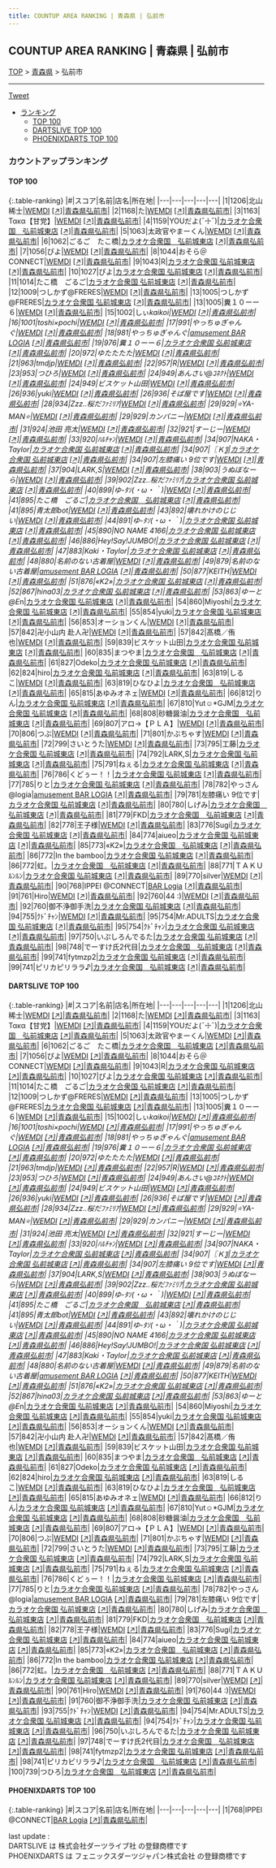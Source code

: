 ```yaml
---
title: COUNTUP AREA RANKING | 青森県 | 弘前市
---
```

## COUNTUP AREA RANKING | 青森県 | 弘前市

[TOP](/darts/rank/) > [青森県](/darts/rank/青森県/) > 弘前市

___

<a href="https://twitter.com/share?ref_src=twsrc%5Etfw" data-text="COUNTUP AREA RANKING | 青森県弘前市" class="twitter-share-button" data-hashtags="DARTSLIVE,PHOENIXDARTS,darts,ダーツ" data-show-count="false">Tweet</a>

* [ランキング](#カウントアップランキング)
    * [TOP 100](#top-100)
    * [DARTSLIVE TOP 100](#dartslive-top-100)
    * [PHOENIXDARTS TOP 100](#phoenixdarts-top-100)

### カウントアップランキング

#### TOP 100



{:.table-ranking}
|#|スコア|名前|店名|所在地|
|---|---|---|---|---|
|1|1206|<span class="rank-name-dl">北山　稀士</span>|<a href="/darts/rank/shops/9cc9816dccb3c0a80d9b047a20a7ba1e.html">WEMDI</a> <a href="https://search.dartslive.com/jp/shop/9cc9816dccb3c0a80d9b047a20a7ba1e">[↗]</a>|<a href="/darts/rank/青森県/弘前市">青森県弘前市</a>|
|2|1168|<span class="rank-name-dl">た</span>|<a href="/darts/rank/shops/9cc9816dccb3c0a80d9b047a20a7ba1e.html">WEMDI</a> <a href="https://search.dartslive.com/jp/shop/9cc9816dccb3c0a80d9b047a20a7ba1e">[↗]</a>|<a href="/darts/rank/青森県/弘前市">青森県弘前市</a>|
|3|1163|<span class="rank-name-dl">Τακα【甘党】</span>|<a href="/darts/rank/shops/9cc9816dccb3c0a80d9b047a20a7ba1e.html">WEMDI</a> <a href="https://search.dartslive.com/jp/shop/9cc9816dccb3c0a80d9b047a20a7ba1e">[↗]</a>|<a href="/darts/rank/青森県/弘前市">青森県弘前市</a>|
|4|1159|<span class="rank-name-dl">YOUだよ(¯☩¯)</span>|<a href="/darts/rank/shops/6d9e05ee0917894ea3f63593b5358cc4.html">カラオケ合衆国　弘前城東店</a> <a href="https://search.dartslive.com/jp/shop/6d9e05ee0917894ea3f63593b5358cc4">[↗]</a>|<a href="/darts/rank/青森県/弘前市">青森県弘前市</a>|
|5|1063|<span class="rank-name-dl">太政官やまーくん</span>|<a href="/darts/rank/shops/9cc9816dccb3c0a80d9b047a20a7ba1e.html">WEMDI</a> <a href="https://search.dartslive.com/jp/shop/9cc9816dccb3c0a80d9b047a20a7ba1e">[↗]</a>|<a href="/darts/rank/青森県/弘前市">青森県弘前市</a>|
|6|1062|<span class="rank-name-dl">ごるご　たこ橋</span>|<a href="/darts/rank/shops/6d9e05ee0917894ea3f63593b5358cc4.html">カラオケ合衆国　弘前城東店</a> <a href="https://search.dartslive.com/jp/shop/6d9e05ee0917894ea3f63593b5358cc4">[↗]</a>|<a href="/darts/rank/青森県/弘前市">青森県弘前市</a>|
|7|1056|<span class="rank-name-dl">ぴよ</span>|<a href="/darts/rank/shops/9cc9816dccb3c0a80d9b047a20a7ba1e.html">WEMDI</a> <a href="https://search.dartslive.com/jp/shop/9cc9816dccb3c0a80d9b047a20a7ba1e">[↗]</a>|<a href="/darts/rank/青森県/弘前市">青森県弘前市</a>|
|8|1044|<span class="rank-name-dl">おそら＠CONNECT</span>|<a href="/darts/rank/shops/9cc9816dccb3c0a80d9b047a20a7ba1e.html">WEMDI</a> <a href="https://search.dartslive.com/jp/shop/9cc9816dccb3c0a80d9b047a20a7ba1e">[↗]</a>|<a href="/darts/rank/青森県/弘前市">青森県弘前市</a>|
|9|1043|<span class="rank-name-dl">R</span>|<a href="/darts/rank/shops/6d9e05ee0917894ea3f63593b5358cc4.html">カラオケ合衆国 弘前城東店</a> <a href="https://search.dartslive.com/jp/shop/6d9e05ee0917894ea3f63593b5358cc4">[↗]</a>|<a href="/darts/rank/青森県/弘前市">青森県弘前市</a>|
|10|1027|<span class="rank-name-dl">ぴよ</span>|<a href="/darts/rank/shops/6d9e05ee0917894ea3f63593b5358cc4.html">カラオケ合衆国 弘前城東店</a> <a href="https://search.dartslive.com/jp/shop/6d9e05ee0917894ea3f63593b5358cc4">[↗]</a>|<a href="/darts/rank/青森県/弘前市">青森県弘前市</a>|
|11|1014|<span class="rank-name-dl">たこ橋　ごるご</span>|<a href="/darts/rank/shops/6d9e05ee0917894ea3f63593b5358cc4.html">カラオケ合衆国 弘前城東店</a> <a href="https://search.dartslive.com/jp/shop/6d9e05ee0917894ea3f63593b5358cc4">[↗]</a>|<a href="/darts/rank/青森県/弘前市">青森県弘前市</a>|
|12|1009|<span class="rank-name-dl">つしかず@FRERES</span>|<a href="/darts/rank/shops/9cc9816dccb3c0a80d9b047a20a7ba1e.html">WEMDI</a> <a href="https://search.dartslive.com/jp/shop/9cc9816dccb3c0a80d9b047a20a7ba1e">[↗]</a>|<a href="/darts/rank/青森県/弘前市">青森県弘前市</a>|
|13|1005|<span class="rank-name-dl">つしかず@FRERES</span>|<a href="/darts/rank/shops/6d9e05ee0917894ea3f63593b5358cc4.html">カラオケ合衆国 弘前城東店</a> <a href="https://search.dartslive.com/jp/shop/6d9e05ee0917894ea3f63593b5358cc4">[↗]</a>|<a href="/darts/rank/青森県/弘前市">青森県弘前市</a>|
|13|1005|<span class="rank-name-dl">糞１０ーー６</span>|<a href="/darts/rank/shops/9cc9816dccb3c0a80d9b047a20a7ba1e.html">WEMDI</a> <a href="https://search.dartslive.com/jp/shop/9cc9816dccb3c0a80d9b047a20a7ba1e">[↗]</a>|<a href="/darts/rank/青森県/弘前市">青森県弘前市</a>|
|15|1002|<span class="rank-name-dl">しぃ*kaikoi</span>|<a href="/darts/rank/shops/9cc9816dccb3c0a80d9b047a20a7ba1e.html">WEMDI</a> <a href="https://search.dartslive.com/jp/shop/9cc9816dccb3c0a80d9b047a20a7ba1e">[↗]</a>|<a href="/darts/rank/青森県/弘前市">青森県弘前市</a>|
|16|1001|<span class="rank-name-dl">toshi×pochi</span>|<a href="/darts/rank/shops/9cc9816dccb3c0a80d9b047a20a7ba1e.html">WEMDI</a> <a href="https://search.dartslive.com/jp/shop/9cc9816dccb3c0a80d9b047a20a7ba1e">[↗]</a>|<a href="/darts/rank/青森県/弘前市">青森県弘前市</a>|
|17|991|<span class="rank-name-dl">やっちゅぎゃんぐ</span>|<a href="/darts/rank/shops/9cc9816dccb3c0a80d9b047a20a7ba1e.html">WEMDI</a> <a href="https://search.dartslive.com/jp/shop/9cc9816dccb3c0a80d9b047a20a7ba1e">[↗]</a>|<a href="/darts/rank/青森県/弘前市">青森県弘前市</a>|
|18|981|<span class="rank-name-dl">やっちゅぎゃんぐ</span>|<a href="/darts/rank/shops/495c73569545609bf454cb89828a1cfe.html">amusement BAR LOGIA</a> <a href="https://search.dartslive.com/jp/shop/495c73569545609bf454cb89828a1cfe">[↗]</a>|<a href="/darts/rank/青森県/弘前市">青森県弘前市</a>|
|19|976|<span class="rank-name-dl">糞１０ーー６</span>|<a href="/darts/rank/shops/6d9e05ee0917894ea3f63593b5358cc4.html">カラオケ合衆国 弘前城東店</a> <a href="https://search.dartslive.com/jp/shop/6d9e05ee0917894ea3f63593b5358cc4">[↗]</a>|<a href="/darts/rank/青森県/弘前市">青森県弘前市</a>|
|20|972|<span class="rank-name-dl">ゆたたたた</span>|<a href="/darts/rank/shops/9cc9816dccb3c0a80d9b047a20a7ba1e.html">WEMDI</a> <a href="https://search.dartslive.com/jp/shop/9cc9816dccb3c0a80d9b047a20a7ba1e">[↗]</a>|<a href="/darts/rank/青森県/弘前市">青森県弘前市</a>|
|21|963|<span class="rank-name-dl">tmdjp</span>|<a href="/darts/rank/shops/9cc9816dccb3c0a80d9b047a20a7ba1e.html">WEMDI</a> <a href="https://search.dartslive.com/jp/shop/9cc9816dccb3c0a80d9b047a20a7ba1e">[↗]</a>|<a href="/darts/rank/青森県/弘前市">青森県弘前市</a>|
|22|957|<span class="rank-name-dl">R</span>|<a href="/darts/rank/shops/9cc9816dccb3c0a80d9b047a20a7ba1e.html">WEMDI</a> <a href="https://search.dartslive.com/jp/shop/9cc9816dccb3c0a80d9b047a20a7ba1e">[↗]</a>|<a href="/darts/rank/青森県/弘前市">青森県弘前市</a>|
|23|953|<span class="rank-name-dl">つひろ</span>|<a href="/darts/rank/shops/9cc9816dccb3c0a80d9b047a20a7ba1e.html">WEMDI</a> <a href="https://search.dartslive.com/jp/shop/9cc9816dccb3c0a80d9b047a20a7ba1e">[↗]</a>|<a href="/darts/rank/青森県/弘前市">青森県弘前市</a>|
|24|949|<span class="rank-name-dl">あんさい@ｺﾈｸﾄ</span>|<a href="/darts/rank/shops/9cc9816dccb3c0a80d9b047a20a7ba1e.html">WEMDI</a> <a href="https://search.dartslive.com/jp/shop/9cc9816dccb3c0a80d9b047a20a7ba1e">[↗]</a>|<a href="/darts/rank/青森県/弘前市">青森県弘前市</a>|
|24|949|<span class="rank-name-dl">ビスケット山田</span>|<a href="/darts/rank/shops/9cc9816dccb3c0a80d9b047a20a7ba1e.html">WEMDI</a> <a href="https://search.dartslive.com/jp/shop/9cc9816dccb3c0a80d9b047a20a7ba1e">[↗]</a>|<a href="/darts/rank/青森県/弘前市">青森県弘前市</a>|
|26|936|<span class="rank-name-dl">yuki</span>|<a href="/darts/rank/shops/9cc9816dccb3c0a80d9b047a20a7ba1e.html">WEMDI</a> <a href="https://search.dartslive.com/jp/shop/9cc9816dccb3c0a80d9b047a20a7ba1e">[↗]</a>|<a href="/darts/rank/青森県/弘前市">青森県弘前市</a>|
|26|936|<span class="rank-name-dl">そば屋です</span>|<a href="/darts/rank/shops/9cc9816dccb3c0a80d9b047a20a7ba1e.html">WEMDI</a> <a href="https://search.dartslive.com/jp/shop/9cc9816dccb3c0a80d9b047a20a7ba1e">[↗]</a>|<a href="/darts/rank/青森県/弘前市">青森県弘前市</a>|
|28|934|<span class="rank-name-dl">Zzz..*桜だﾌｧﾐﾘｱ*</span>|<a href="/darts/rank/shops/9cc9816dccb3c0a80d9b047a20a7ba1e.html">WEMDI</a> <a href="https://search.dartslive.com/jp/shop/9cc9816dccb3c0a80d9b047a20a7ba1e">[↗]</a>|<a href="/darts/rank/青森県/弘前市">青森県弘前市</a>|
|29|929|<span class="rank-name-dl">⭐YA-MAN⭐</span>|<a href="/darts/rank/shops/9cc9816dccb3c0a80d9b047a20a7ba1e.html">WEMDI</a> <a href="https://search.dartslive.com/jp/shop/9cc9816dccb3c0a80d9b047a20a7ba1e">[↗]</a>|<a href="/darts/rank/青森県/弘前市">青森県弘前市</a>|
|29|929|<span class="rank-name-dl">カンパニー</span>|<a href="/darts/rank/shops/9cc9816dccb3c0a80d9b047a20a7ba1e.html">WEMDI</a> <a href="https://search.dartslive.com/jp/shop/9cc9816dccb3c0a80d9b047a20a7ba1e">[↗]</a>|<a href="/darts/rank/青森県/弘前市">青森県弘前市</a>|
|31|924|<span class="rank-name-dl">池田 亮太</span>|<a href="/darts/rank/shops/9cc9816dccb3c0a80d9b047a20a7ba1e.html">WEMDI</a> <a href="https://search.dartslive.com/jp/shop/9cc9816dccb3c0a80d9b047a20a7ba1e">[↗]</a>|<a href="/darts/rank/青森県/弘前市">青森県弘前市</a>|
|32|921|<span class="rank-name-dl">すーじー</span>|<a href="/darts/rank/shops/9cc9816dccb3c0a80d9b047a20a7ba1e.html">WEMDI</a> <a href="https://search.dartslive.com/jp/shop/9cc9816dccb3c0a80d9b047a20a7ba1e">[↗]</a>|<a href="/darts/rank/青森県/弘前市">青森県弘前市</a>|
|33|920|<span class="rank-name-dl">ﾊﾙﾁｬﾝ</span>|<a href="/darts/rank/shops/9cc9816dccb3c0a80d9b047a20a7ba1e.html">WEMDI</a> <a href="https://search.dartslive.com/jp/shop/9cc9816dccb3c0a80d9b047a20a7ba1e">[↗]</a>|<a href="/darts/rank/青森県/弘前市">青森県弘前市</a>|
|34|907|<span class="rank-name-dl">NAKA・Taylor</span>|<a href="/darts/rank/shops/6d9e05ee0917894ea3f63593b5358cc4.html">カラオケ合衆国 弘前城東店</a> <a href="https://search.dartslive.com/jp/shop/6d9e05ee0917894ea3f63593b5358cc4">[↗]</a>|<a href="/darts/rank/青森県/弘前市">青森県弘前市</a>|
|34|907|<span class="rank-name-dl">〖Ｋ〗</span>|<a href="/darts/rank/shops/6d9e05ee0917894ea3f63593b5358cc4.html">カラオケ合衆国 弘前城東店</a> <a href="https://search.dartslive.com/jp/shop/6d9e05ee0917894ea3f63593b5358cc4">[↗]</a>|<a href="/darts/rank/青森県/弘前市">青森県弘前市</a>|
|34|907|<span class="rank-name-dl">左膝痛い 9位です</span>|<a href="/darts/rank/shops/9cc9816dccb3c0a80d9b047a20a7ba1e.html">WEMDI</a> <a href="https://search.dartslive.com/jp/shop/9cc9816dccb3c0a80d9b047a20a7ba1e">[↗]</a>|<a href="/darts/rank/青森県/弘前市">青森県弘前市</a>|
|37|904|<span class="rank-name-dl">LARK,S</span>|<a href="/darts/rank/shops/9cc9816dccb3c0a80d9b047a20a7ba1e.html">WEMDI</a> <a href="https://search.dartslive.com/jp/shop/9cc9816dccb3c0a80d9b047a20a7ba1e">[↗]</a>|<a href="/darts/rank/青森県/弘前市">青森県弘前市</a>|
|38|903|<span class="rank-name-dl">うぬぼなーら</span>|<a href="/darts/rank/shops/9cc9816dccb3c0a80d9b047a20a7ba1e.html">WEMDI</a> <a href="https://search.dartslive.com/jp/shop/9cc9816dccb3c0a80d9b047a20a7ba1e">[↗]</a>|<a href="/darts/rank/青森県/弘前市">青森県弘前市</a>|
|39|902|<span class="rank-name-dl">Zzz..*桜だﾌｧﾐﾘｱ*</span>|<a href="/darts/rank/shops/6d9e05ee0917894ea3f63593b5358cc4.html">カラオケ合衆国 弘前城東店</a> <a href="https://search.dartslive.com/jp/shop/6d9e05ee0917894ea3f63593b5358cc4">[↗]</a>|<a href="/darts/rank/青森県/弘前市">青森県弘前市</a>|
|40|899|<span class="rank-name-dl">ゆ-ﾀｿ(・ω・｀)</span>|<a href="/darts/rank/shops/9cc9816dccb3c0a80d9b047a20a7ba1e.html">WEMDI</a> <a href="https://search.dartslive.com/jp/shop/9cc9816dccb3c0a80d9b047a20a7ba1e">[↗]</a>|<a href="/darts/rank/青森県/弘前市">青森県弘前市</a>|
|41|895|<span class="rank-name-dl">たこ橋　ごるご</span>|<a href="/darts/rank/shops/6d9e05ee0917894ea3f63593b5358cc4.html">カラオケ合衆国　弘前城東店</a> <a href="https://search.dartslive.com/jp/shop/6d9e05ee0917894ea3f63593b5358cc4">[↗]</a>|<a href="/darts/rank/青森県/弘前市">青森県弘前市</a>|
|41|895|<span class="rank-name-dl">青太郎bot</span>|<a href="/darts/rank/shops/9cc9816dccb3c0a80d9b047a20a7ba1e.html">WEMDI</a> <a href="https://search.dartslive.com/jp/shop/9cc9816dccb3c0a80d9b047a20a7ba1e">[↗]</a>|<a href="/darts/rank/青森県/弘前市">青森県弘前市</a>|
|43|892|<span class="rank-name-dl">壊れかけのじじい</span>|<a href="/darts/rank/shops/9cc9816dccb3c0a80d9b047a20a7ba1e.html">WEMDI</a> <a href="https://search.dartslive.com/jp/shop/9cc9816dccb3c0a80d9b047a20a7ba1e">[↗]</a>|<a href="/darts/rank/青森県/弘前市">青森県弘前市</a>|
|44|891|<span class="rank-name-dl">ゆ-ﾀｿ(・ω・｀)</span>|<a href="/darts/rank/shops/6d9e05ee0917894ea3f63593b5358cc4.html">カラオケ合衆国 弘前城東店</a> <a href="https://search.dartslive.com/jp/shop/6d9e05ee0917894ea3f63593b5358cc4">[↗]</a>|<a href="/darts/rank/青森県/弘前市">青森県弘前市</a>|
|45|890|<span class="rank-name-dl">NO NAME 4166</span>|<a href="/darts/rank/shops/6d9e05ee0917894ea3f63593b5358cc4.html">カラオケ合衆国 弘前城東店</a> <a href="https://search.dartslive.com/jp/shop/6d9e05ee0917894ea3f63593b5358cc4">[↗]</a>|<a href="/darts/rank/青森県/弘前市">青森県弘前市</a>|
|46|886|<span class="rank-name-dl">Hey!Say!JUMBO!</span>|<a href="/darts/rank/shops/6d9e05ee0917894ea3f63593b5358cc4.html">カラオケ合衆国 弘前城東店</a> <a href="https://search.dartslive.com/jp/shop/6d9e05ee0917894ea3f63593b5358cc4">[↗]</a>|<a href="/darts/rank/青森県/弘前市">青森県弘前市</a>|
|47|883|<span class="rank-name-dl">Kaki・Taylor</span>|<a href="/darts/rank/shops/6d9e05ee0917894ea3f63593b5358cc4.html">カラオケ合衆国 弘前城東店</a> <a href="https://search.dartslive.com/jp/shop/6d9e05ee0917894ea3f63593b5358cc4">[↗]</a>|<a href="/darts/rank/青森県/弘前市">青森県弘前市</a>|
|48|880|<span class="rank-name-dl">名前のない古着屋</span>|<a href="/darts/rank/shops/9cc9816dccb3c0a80d9b047a20a7ba1e.html">WEMDI</a> <a href="https://search.dartslive.com/jp/shop/9cc9816dccb3c0a80d9b047a20a7ba1e">[↗]</a>|<a href="/darts/rank/青森県/弘前市">青森県弘前市</a>|
|49|879|<span class="rank-name-dl">名前のない古着屋</span>|<a href="/darts/rank/shops/495c73569545609bf454cb89828a1cfe.html">amusement BAR LOGIA</a> <a href="https://search.dartslive.com/jp/shop/495c73569545609bf454cb89828a1cfe">[↗]</a>|<a href="/darts/rank/青森県/弘前市">青森県弘前市</a>|
|50|877|<span class="rank-name-dl">KEITH</span>|<a href="/darts/rank/shops/9cc9816dccb3c0a80d9b047a20a7ba1e.html">WEMDI</a> <a href="https://search.dartslive.com/jp/shop/9cc9816dccb3c0a80d9b047a20a7ba1e">[↗]</a>|<a href="/darts/rank/青森県/弘前市">青森県弘前市</a>|
|51|876|<span class="rank-name-dl">«K2»</span>|<a href="/darts/rank/shops/6d9e05ee0917894ea3f63593b5358cc4.html">カラオケ合衆国 弘前城東店</a> <a href="https://search.dartslive.com/jp/shop/6d9e05ee0917894ea3f63593b5358cc4">[↗]</a>|<a href="/darts/rank/青森県/弘前市">青森県弘前市</a>|
|52|867|<span class="rank-name-dl">hina03</span>|<a href="/darts/rank/shops/6d9e05ee0917894ea3f63593b5358cc4.html">カラオケ合衆国 弘前城東店</a> <a href="https://search.dartslive.com/jp/shop/6d9e05ee0917894ea3f63593b5358cc4">[↗]</a>|<a href="/darts/rank/青森県/弘前市">青森県弘前市</a>|
|53|863|<span class="rank-name-dl">ゆーと@E*n</span>|<a href="/darts/rank/shops/6d9e05ee0917894ea3f63593b5358cc4.html">カラオケ合衆国 弘前城東店</a> <a href="https://search.dartslive.com/jp/shop/6d9e05ee0917894ea3f63593b5358cc4">[↗]</a>|<a href="/darts/rank/青森県/弘前市">青森県弘前市</a>|
|54|860|<span class="rank-name-dl">Miyoshi</span>|<a href="/darts/rank/shops/6d9e05ee0917894ea3f63593b5358cc4.html">カラオケ合衆国 弘前城東店</a> <a href="https://search.dartslive.com/jp/shop/6d9e05ee0917894ea3f63593b5358cc4">[↗]</a>|<a href="/darts/rank/青森県/弘前市">青森県弘前市</a>|
|55|854|<span class="rank-name-dl">yuki</span>|<a href="/darts/rank/shops/6d9e05ee0917894ea3f63593b5358cc4.html">カラオケ合衆国 弘前城東店</a> <a href="https://search.dartslive.com/jp/shop/6d9e05ee0917894ea3f63593b5358cc4">[↗]</a>|<a href="/darts/rank/青森県/弘前市">青森県弘前市</a>|
|56|853|<span class="rank-name-dl">オーションくん</span>|<a href="/darts/rank/shops/9cc9816dccb3c0a80d9b047a20a7ba1e.html">WEMDI</a> <a href="https://search.dartslive.com/jp/shop/9cc9816dccb3c0a80d9b047a20a7ba1e">[↗]</a>|<a href="/darts/rank/青森県/弘前市">青森県弘前市</a>|
|57|842|<span class="rank-name-dl">卍小山内 赴人卍</span>|<a href="/darts/rank/shops/9cc9816dccb3c0a80d9b047a20a7ba1e.html">WEMDI</a> <a href="https://search.dartslive.com/jp/shop/9cc9816dccb3c0a80d9b047a20a7ba1e">[↗]</a>|<a href="/darts/rank/青森県/弘前市">青森県弘前市</a>|
|57|842|<span class="rank-name-dl">髙橋／侑也</span>|<a href="/darts/rank/shops/9cc9816dccb3c0a80d9b047a20a7ba1e.html">WEMDI</a> <a href="https://search.dartslive.com/jp/shop/9cc9816dccb3c0a80d9b047a20a7ba1e">[↗]</a>|<a href="/darts/rank/青森県/弘前市">青森県弘前市</a>|
|59|839|<span class="rank-name-dl">ビスケット山田</span>|<a href="/darts/rank/shops/6d9e05ee0917894ea3f63593b5358cc4.html">カラオケ合衆国 弘前城東店</a> <a href="https://search.dartslive.com/jp/shop/6d9e05ee0917894ea3f63593b5358cc4">[↗]</a>|<a href="/darts/rank/青森県/弘前市">青森県弘前市</a>|
|60|835|<span class="rank-name-dl">まつやま</span>|<a href="/darts/rank/shops/6d9e05ee0917894ea3f63593b5358cc4.html">カラオケ合衆国　弘前城東店</a> <a href="https://search.dartslive.com/jp/shop/6d9e05ee0917894ea3f63593b5358cc4">[↗]</a>|<a href="/darts/rank/青森県/弘前市">青森県弘前市</a>|
|61|827|<span class="rank-name-dl">Odeko</span>|<a href="/darts/rank/shops/6d9e05ee0917894ea3f63593b5358cc4.html">カラオケ合衆国 弘前城東店</a> <a href="https://search.dartslive.com/jp/shop/6d9e05ee0917894ea3f63593b5358cc4">[↗]</a>|<a href="/darts/rank/青森県/弘前市">青森県弘前市</a>|
|62|824|<span class="rank-name-dl">hiro</span>|<a href="/darts/rank/shops/6d9e05ee0917894ea3f63593b5358cc4.html">カラオケ合衆国 弘前城東店</a> <a href="https://search.dartslive.com/jp/shop/6d9e05ee0917894ea3f63593b5358cc4">[↗]</a>|<a href="/darts/rank/青森県/弘前市">青森県弘前市</a>|
|63|819|<span class="rank-name-dl">しるこ</span>|<a href="/darts/rank/shops/9cc9816dccb3c0a80d9b047a20a7ba1e.html">WEMDI</a> <a href="https://search.dartslive.com/jp/shop/9cc9816dccb3c0a80d9b047a20a7ba1e">[↗]</a>|<a href="/darts/rank/青森県/弘前市">青森県弘前市</a>|
|63|819|<span class="rank-name-dl">ひなひよ</span>|<a href="/darts/rank/shops/6d9e05ee0917894ea3f63593b5358cc4.html">カラオケ合衆国　弘前城東店</a> <a href="https://search.dartslive.com/jp/shop/6d9e05ee0917894ea3f63593b5358cc4">[↗]</a>|<a href="/darts/rank/青森県/弘前市">青森県弘前市</a>|
|65|815|<span class="rank-name-dl">あゆみオネェ</span>|<a href="/darts/rank/shops/9cc9816dccb3c0a80d9b047a20a7ba1e.html">WEMDI</a> <a href="https://search.dartslive.com/jp/shop/9cc9816dccb3c0a80d9b047a20a7ba1e">[↗]</a>|<a href="/darts/rank/青森県/弘前市">青森県弘前市</a>|
|66|812|<span class="rank-name-dl">りん</span>|<a href="/darts/rank/shops/6d9e05ee0917894ea3f63593b5358cc4.html">カラオケ合衆国 弘前城東店</a> <a href="https://search.dartslive.com/jp/shop/6d9e05ee0917894ea3f63593b5358cc4">[↗]</a>|<a href="/darts/rank/青森県/弘前市">青森県弘前市</a>|
|67|810|<span class="rank-name-dl">Yut☺︎*GJM</span>|<a href="/darts/rank/shops/6d9e05ee0917894ea3f63593b5358cc4.html">カラオケ合衆国 弘前城東店</a> <a href="https://search.dartslive.com/jp/shop/6d9e05ee0917894ea3f63593b5358cc4">[↗]</a>|<a href="/darts/rank/青森県/弘前市">青森県弘前市</a>|
|68|808|<span class="rank-name-dl">砂糖醤油</span>|<a href="/darts/rank/shops/6d9e05ee0917894ea3f63593b5358cc4.html">カラオケ合衆国　弘前城東店</a> <a href="https://search.dartslive.com/jp/shop/6d9e05ee0917894ea3f63593b5358cc4">[↗]</a>|<a href="/darts/rank/青森県/弘前市">青森県弘前市</a>|
|69|807|<span class="rank-name-dl">アロ→【ＰＬＡ】</span>|<a href="/darts/rank/shops/9cc9816dccb3c0a80d9b047a20a7ba1e.html">WEMDI</a> <a href="https://search.dartslive.com/jp/shop/9cc9816dccb3c0a80d9b047a20a7ba1e">[↗]</a>|<a href="/darts/rank/青森県/弘前市">青森県弘前市</a>|
|70|806|<span class="rank-name-dl">つぶ</span>|<a href="/darts/rank/shops/9cc9816dccb3c0a80d9b047a20a7ba1e.html">WEMDI</a> <a href="https://search.dartslive.com/jp/shop/9cc9816dccb3c0a80d9b047a20a7ba1e">[↗]</a>|<a href="/darts/rank/青森県/弘前市">青森県弘前市</a>|
|71|801|<span class="rank-name-dl">かぶちゃす</span>|<a href="/darts/rank/shops/9cc9816dccb3c0a80d9b047a20a7ba1e.html">WEMDI</a> <a href="https://search.dartslive.com/jp/shop/9cc9816dccb3c0a80d9b047a20a7ba1e">[↗]</a>|<a href="/darts/rank/青森県/弘前市">青森県弘前市</a>|
|72|799|<span class="rank-name-dl">さいとうた</span>|<a href="/darts/rank/shops/9cc9816dccb3c0a80d9b047a20a7ba1e.html">WEMDI</a> <a href="https://search.dartslive.com/jp/shop/9cc9816dccb3c0a80d9b047a20a7ba1e">[↗]</a>|<a href="/darts/rank/青森県/弘前市">青森県弘前市</a>|
|73|795|<span class="rank-name-dl">工藤</span>|<a href="/darts/rank/shops/6d9e05ee0917894ea3f63593b5358cc4.html">カラオケ合衆国 弘前城東店</a> <a href="https://search.dartslive.com/jp/shop/6d9e05ee0917894ea3f63593b5358cc4">[↗]</a>|<a href="/darts/rank/青森県/弘前市">青森県弘前市</a>|
|74|792|<span class="rank-name-dl">LARK,S</span>|<a href="/darts/rank/shops/6d9e05ee0917894ea3f63593b5358cc4.html">カラオケ合衆国 弘前城東店</a> <a href="https://search.dartslive.com/jp/shop/6d9e05ee0917894ea3f63593b5358cc4">[↗]</a>|<a href="/darts/rank/青森県/弘前市">青森県弘前市</a>|
|75|791|<span class="rank-name-dl">ねぇる</span>|<a href="/darts/rank/shops/6d9e05ee0917894ea3f63593b5358cc4.html">カラオケ合衆国 弘前城東店</a> <a href="https://search.dartslive.com/jp/shop/6d9e05ee0917894ea3f63593b5358cc4">[↗]</a>|<a href="/darts/rank/青森県/弘前市">青森県弘前市</a>|
|76|786|<span class="rank-name-dl">くどぅー！！</span>|<a href="/darts/rank/shops/6d9e05ee0917894ea3f63593b5358cc4.html">カラオケ合衆国 弘前城東店</a> <a href="https://search.dartslive.com/jp/shop/6d9e05ee0917894ea3f63593b5358cc4">[↗]</a>|<a href="/darts/rank/青森県/弘前市">青森県弘前市</a>|
|77|785|<span class="rank-name-dl">りと</span>|<a href="/darts/rank/shops/6d9e05ee0917894ea3f63593b5358cc4.html">カラオケ合衆国 弘前城東店</a> <a href="https://search.dartslive.com/jp/shop/6d9e05ee0917894ea3f63593b5358cc4">[↗]</a>|<a href="/darts/rank/青森県/弘前市">青森県弘前市</a>|
|78|782|<span class="rank-name-dl">やっさん@logia</span>|<a href="/darts/rank/shops/495c73569545609bf454cb89828a1cfe.html">amusement BAR LOGIA</a> <a href="https://search.dartslive.com/jp/shop/495c73569545609bf454cb89828a1cfe">[↗]</a>|<a href="/darts/rank/青森県/弘前市">青森県弘前市</a>|
|79|781|<span class="rank-name-dl">左膝痛い 9位です</span>|<a href="/darts/rank/shops/6d9e05ee0917894ea3f63593b5358cc4.html">カラオケ合衆国 弘前城東店</a> <a href="https://search.dartslive.com/jp/shop/6d9e05ee0917894ea3f63593b5358cc4">[↗]</a>|<a href="/darts/rank/青森県/弘前市">青森県弘前市</a>|
|80|780|<span class="rank-name-dl">しげみ</span>|<a href="/darts/rank/shops/6d9e05ee0917894ea3f63593b5358cc4.html">カラオケ合衆国　弘前城東店</a> <a href="https://search.dartslive.com/jp/shop/6d9e05ee0917894ea3f63593b5358cc4">[↗]</a>|<a href="/darts/rank/青森県/弘前市">青森県弘前市</a>|
|81|779|<span class="rank-name-dl">FKD</span>|<a href="/darts/rank/shops/6d9e05ee0917894ea3f63593b5358cc4.html">カラオケ合衆国　弘前城東店</a> <a href="https://search.dartslive.com/jp/shop/6d9e05ee0917894ea3f63593b5358cc4">[↗]</a>|<a href="/darts/rank/青森県/弘前市">青森県弘前市</a>|
|82|778|<span class="rank-name-dl">王子様</span>|<a href="/darts/rank/shops/9cc9816dccb3c0a80d9b047a20a7ba1e.html">WEMDI</a> <a href="https://search.dartslive.com/jp/shop/9cc9816dccb3c0a80d9b047a20a7ba1e">[↗]</a>|<a href="/darts/rank/青森県/弘前市">青森県弘前市</a>|
|83|776|<span class="rank-name-dl">Sugi</span>|<a href="/darts/rank/shops/6d9e05ee0917894ea3f63593b5358cc4.html">カラオケ合衆国 弘前城東店</a> <a href="https://search.dartslive.com/jp/shop/6d9e05ee0917894ea3f63593b5358cc4">[↗]</a>|<a href="/darts/rank/青森県/弘前市">青森県弘前市</a>|
|84|774|<span class="rank-name-dl">aiueo</span>|<a href="/darts/rank/shops/6d9e05ee0917894ea3f63593b5358cc4.html">カラオケ合衆国 弘前城東店</a> <a href="https://search.dartslive.com/jp/shop/6d9e05ee0917894ea3f63593b5358cc4">[↗]</a>|<a href="/darts/rank/青森県/弘前市">青森県弘前市</a>|
|85|773|<span class="rank-name-dl">«K2»</span>|<a href="/darts/rank/shops/6d9e05ee0917894ea3f63593b5358cc4.html">カラオケ合衆国　弘前城東店</a> <a href="https://search.dartslive.com/jp/shop/6d9e05ee0917894ea3f63593b5358cc4">[↗]</a>|<a href="/darts/rank/青森県/弘前市">青森県弘前市</a>|
|86|772|<span class="rank-name-dl">In the bamboo</span>|<a href="/darts/rank/shops/6d9e05ee0917894ea3f63593b5358cc4.html">カラオケ合衆国 弘前城東店</a> <a href="https://search.dartslive.com/jp/shop/6d9e05ee0917894ea3f63593b5358cc4">[↗]</a>|<a href="/darts/rank/青森県/弘前市">青森県弘前市</a>|
|86|772|<span class="rank-name-dl">虹。</span>|<a href="/darts/rank/shops/6d9e05ee0917894ea3f63593b5358cc4.html">カラオケ合衆国　弘前城東店</a> <a href="https://search.dartslive.com/jp/shop/6d9e05ee0917894ea3f63593b5358cc4">[↗]</a>|<a href="/darts/rank/青森県/弘前市">青森県弘前市</a>|
|88|771|<span class="rank-name-dl">ＴＡＫＵﾙﾝﾙﾝ</span>|<a href="/darts/rank/shops/6d9e05ee0917894ea3f63593b5358cc4.html">カラオケ合衆国 弘前城東店</a> <a href="https://search.dartslive.com/jp/shop/6d9e05ee0917894ea3f63593b5358cc4">[↗]</a>|<a href="/darts/rank/青森県/弘前市">青森県弘前市</a>|
|89|770|<span class="rank-name-dl">silver</span>|<a href="/darts/rank/shops/9cc9816dccb3c0a80d9b047a20a7ba1e.html">WEMDI</a> <a href="https://search.dartslive.com/jp/shop/9cc9816dccb3c0a80d9b047a20a7ba1e">[↗]</a>|<a href="/darts/rank/青森県/弘前市">青森県弘前市</a>|
|90|768|<span class="rank-name-pd">IPPEI @CONNECT</span>|<a href="/darts/rank/shops/92476.html">BAR Logia</a> <a href="https://vs.phoenixdarts.com/jp/shop/shopDetailInfo/s_92476?s_seq=92476">[↗]</a>|<a href="/darts/rank/青森県/弘前市">青森県弘前市</a>|
|91|761|<span class="rank-name-dl">Hiro</span>|<a href="/darts/rank/shops/9cc9816dccb3c0a80d9b047a20a7ba1e.html">WEMDI</a> <a href="https://search.dartslive.com/jp/shop/9cc9816dccb3c0a80d9b047a20a7ba1e">[↗]</a>|<a href="/darts/rank/青森県/弘前市">青森県弘前市</a>|
|92|760|<span class="rank-name-dl">44 :)</span>|<a href="/darts/rank/shops/9cc9816dccb3c0a80d9b047a20a7ba1e.html">WEMDI</a> <a href="https://search.dartslive.com/jp/shop/9cc9816dccb3c0a80d9b047a20a7ba1e">[↗]</a>|<a href="/darts/rank/青森県/弘前市">青森県弘前市</a>|
|92|760|<span class="rank-name-dl">御不浄御手洗</span>|<a href="/darts/rank/shops/6d9e05ee0917894ea3f63593b5358cc4.html">カラオケ合衆国 弘前城東店</a> <a href="https://search.dartslive.com/jp/shop/6d9e05ee0917894ea3f63593b5358cc4">[↗]</a>|<a href="/darts/rank/青森県/弘前市">青森県弘前市</a>|
|94|755|<span class="rank-name-dl">ｸﾄﾞﾁｬﾝ</span>|<a href="/darts/rank/shops/9cc9816dccb3c0a80d9b047a20a7ba1e.html">WEMDI</a> <a href="https://search.dartslive.com/jp/shop/9cc9816dccb3c0a80d9b047a20a7ba1e">[↗]</a>|<a href="/darts/rank/青森県/弘前市">青森県弘前市</a>|
|95|754|<span class="rank-name-dl">Mr.ADULTS</span>|<a href="/darts/rank/shops/6d9e05ee0917894ea3f63593b5358cc4.html">カラオケ合衆国 弘前城東店</a> <a href="https://search.dartslive.com/jp/shop/6d9e05ee0917894ea3f63593b5358cc4">[↗]</a>|<a href="/darts/rank/青森県/弘前市">青森県弘前市</a>|
|95|754|<span class="rank-name-dl">ｸﾄﾞﾁｬﾝ</span>|<a href="/darts/rank/shops/6d9e05ee0917894ea3f63593b5358cc4.html">カラオケ合衆国 弘前城東店</a> <a href="https://search.dartslive.com/jp/shop/6d9e05ee0917894ea3f63593b5358cc4">[↗]</a>|<a href="/darts/rank/青森県/弘前市">青森県弘前市</a>|
|97|750|<span class="rank-name-dl">いぷしろんでるた</span>|<a href="/darts/rank/shops/6d9e05ee0917894ea3f63593b5358cc4.html">カラオケ合衆国 弘前城東店</a> <a href="https://search.dartslive.com/jp/shop/6d9e05ee0917894ea3f63593b5358cc4">[↗]</a>|<a href="/darts/rank/青森県/弘前市">青森県弘前市</a>|
|98|748|<span class="rank-name-dl">でーすけ氏2代目</span>|<a href="/darts/rank/shops/6d9e05ee0917894ea3f63593b5358cc4.html">カラオケ合衆国　弘前城東店</a> <a href="https://search.dartslive.com/jp/shop/6d9e05ee0917894ea3f63593b5358cc4">[↗]</a>|<a href="/darts/rank/青森県/弘前市">青森県弘前市</a>|
|99|741|<span class="rank-name-dl">fytmzp2</span>|<a href="/darts/rank/shops/6d9e05ee0917894ea3f63593b5358cc4.html">カラオケ合衆国 弘前城東店</a> <a href="https://search.dartslive.com/jp/shop/6d9e05ee0917894ea3f63593b5358cc4">[↗]</a>|<a href="/darts/rank/青森県/弘前市">青森県弘前市</a>|
|99|741|<span class="rank-name-dl">ピリカピリララ♪</span>|<a href="/darts/rank/shops/6d9e05ee0917894ea3f63593b5358cc4.html">カラオケ合衆国　弘前城東店</a> <a href="https://search.dartslive.com/jp/shop/6d9e05ee0917894ea3f63593b5358cc4">[↗]</a>|<a href="/darts/rank/青森県/弘前市">青森県弘前市</a>|


#### DARTSLIVE TOP 100



{:.table-ranking}
|#|スコア|名前|店名|所在地|
|---|---|---|---|---|
|1|1206|<span class="rank-name-dl">北山　稀士</span>|<a href="/darts/rank/shops/9cc9816dccb3c0a80d9b047a20a7ba1e.html">WEMDI</a> <a href="https://search.dartslive.com/jp/shop/9cc9816dccb3c0a80d9b047a20a7ba1e">[↗]</a>|<a href="/darts/rank/青森県/弘前市">青森県弘前市</a>|
|2|1168|<span class="rank-name-dl">た</span>|<a href="/darts/rank/shops/9cc9816dccb3c0a80d9b047a20a7ba1e.html">WEMDI</a> <a href="https://search.dartslive.com/jp/shop/9cc9816dccb3c0a80d9b047a20a7ba1e">[↗]</a>|<a href="/darts/rank/青森県/弘前市">青森県弘前市</a>|
|3|1163|<span class="rank-name-dl">Τακα【甘党】</span>|<a href="/darts/rank/shops/9cc9816dccb3c0a80d9b047a20a7ba1e.html">WEMDI</a> <a href="https://search.dartslive.com/jp/shop/9cc9816dccb3c0a80d9b047a20a7ba1e">[↗]</a>|<a href="/darts/rank/青森県/弘前市">青森県弘前市</a>|
|4|1159|<span class="rank-name-dl">YOUだよ(¯☩¯)</span>|<a href="/darts/rank/shops/6d9e05ee0917894ea3f63593b5358cc4.html">カラオケ合衆国　弘前城東店</a> <a href="https://search.dartslive.com/jp/shop/6d9e05ee0917894ea3f63593b5358cc4">[↗]</a>|<a href="/darts/rank/青森県/弘前市">青森県弘前市</a>|
|5|1063|<span class="rank-name-dl">太政官やまーくん</span>|<a href="/darts/rank/shops/9cc9816dccb3c0a80d9b047a20a7ba1e.html">WEMDI</a> <a href="https://search.dartslive.com/jp/shop/9cc9816dccb3c0a80d9b047a20a7ba1e">[↗]</a>|<a href="/darts/rank/青森県/弘前市">青森県弘前市</a>|
|6|1062|<span class="rank-name-dl">ごるご　たこ橋</span>|<a href="/darts/rank/shops/6d9e05ee0917894ea3f63593b5358cc4.html">カラオケ合衆国　弘前城東店</a> <a href="https://search.dartslive.com/jp/shop/6d9e05ee0917894ea3f63593b5358cc4">[↗]</a>|<a href="/darts/rank/青森県/弘前市">青森県弘前市</a>|
|7|1056|<span class="rank-name-dl">ぴよ</span>|<a href="/darts/rank/shops/9cc9816dccb3c0a80d9b047a20a7ba1e.html">WEMDI</a> <a href="https://search.dartslive.com/jp/shop/9cc9816dccb3c0a80d9b047a20a7ba1e">[↗]</a>|<a href="/darts/rank/青森県/弘前市">青森県弘前市</a>|
|8|1044|<span class="rank-name-dl">おそら＠CONNECT</span>|<a href="/darts/rank/shops/9cc9816dccb3c0a80d9b047a20a7ba1e.html">WEMDI</a> <a href="https://search.dartslive.com/jp/shop/9cc9816dccb3c0a80d9b047a20a7ba1e">[↗]</a>|<a href="/darts/rank/青森県/弘前市">青森県弘前市</a>|
|9|1043|<span class="rank-name-dl">R</span>|<a href="/darts/rank/shops/6d9e05ee0917894ea3f63593b5358cc4.html">カラオケ合衆国 弘前城東店</a> <a href="https://search.dartslive.com/jp/shop/6d9e05ee0917894ea3f63593b5358cc4">[↗]</a>|<a href="/darts/rank/青森県/弘前市">青森県弘前市</a>|
|10|1027|<span class="rank-name-dl">ぴよ</span>|<a href="/darts/rank/shops/6d9e05ee0917894ea3f63593b5358cc4.html">カラオケ合衆国 弘前城東店</a> <a href="https://search.dartslive.com/jp/shop/6d9e05ee0917894ea3f63593b5358cc4">[↗]</a>|<a href="/darts/rank/青森県/弘前市">青森県弘前市</a>|
|11|1014|<span class="rank-name-dl">たこ橋　ごるご</span>|<a href="/darts/rank/shops/6d9e05ee0917894ea3f63593b5358cc4.html">カラオケ合衆国 弘前城東店</a> <a href="https://search.dartslive.com/jp/shop/6d9e05ee0917894ea3f63593b5358cc4">[↗]</a>|<a href="/darts/rank/青森県/弘前市">青森県弘前市</a>|
|12|1009|<span class="rank-name-dl">つしかず@FRERES</span>|<a href="/darts/rank/shops/9cc9816dccb3c0a80d9b047a20a7ba1e.html">WEMDI</a> <a href="https://search.dartslive.com/jp/shop/9cc9816dccb3c0a80d9b047a20a7ba1e">[↗]</a>|<a href="/darts/rank/青森県/弘前市">青森県弘前市</a>|
|13|1005|<span class="rank-name-dl">つしかず@FRERES</span>|<a href="/darts/rank/shops/6d9e05ee0917894ea3f63593b5358cc4.html">カラオケ合衆国 弘前城東店</a> <a href="https://search.dartslive.com/jp/shop/6d9e05ee0917894ea3f63593b5358cc4">[↗]</a>|<a href="/darts/rank/青森県/弘前市">青森県弘前市</a>|
|13|1005|<span class="rank-name-dl">糞１０ーー６</span>|<a href="/darts/rank/shops/9cc9816dccb3c0a80d9b047a20a7ba1e.html">WEMDI</a> <a href="https://search.dartslive.com/jp/shop/9cc9816dccb3c0a80d9b047a20a7ba1e">[↗]</a>|<a href="/darts/rank/青森県/弘前市">青森県弘前市</a>|
|15|1002|<span class="rank-name-dl">しぃ*kaikoi</span>|<a href="/darts/rank/shops/9cc9816dccb3c0a80d9b047a20a7ba1e.html">WEMDI</a> <a href="https://search.dartslive.com/jp/shop/9cc9816dccb3c0a80d9b047a20a7ba1e">[↗]</a>|<a href="/darts/rank/青森県/弘前市">青森県弘前市</a>|
|16|1001|<span class="rank-name-dl">toshi×pochi</span>|<a href="/darts/rank/shops/9cc9816dccb3c0a80d9b047a20a7ba1e.html">WEMDI</a> <a href="https://search.dartslive.com/jp/shop/9cc9816dccb3c0a80d9b047a20a7ba1e">[↗]</a>|<a href="/darts/rank/青森県/弘前市">青森県弘前市</a>|
|17|991|<span class="rank-name-dl">やっちゅぎゃんぐ</span>|<a href="/darts/rank/shops/9cc9816dccb3c0a80d9b047a20a7ba1e.html">WEMDI</a> <a href="https://search.dartslive.com/jp/shop/9cc9816dccb3c0a80d9b047a20a7ba1e">[↗]</a>|<a href="/darts/rank/青森県/弘前市">青森県弘前市</a>|
|18|981|<span class="rank-name-dl">やっちゅぎゃんぐ</span>|<a href="/darts/rank/shops/495c73569545609bf454cb89828a1cfe.html">amusement BAR LOGIA</a> <a href="https://search.dartslive.com/jp/shop/495c73569545609bf454cb89828a1cfe">[↗]</a>|<a href="/darts/rank/青森県/弘前市">青森県弘前市</a>|
|19|976|<span class="rank-name-dl">糞１０ーー６</span>|<a href="/darts/rank/shops/6d9e05ee0917894ea3f63593b5358cc4.html">カラオケ合衆国 弘前城東店</a> <a href="https://search.dartslive.com/jp/shop/6d9e05ee0917894ea3f63593b5358cc4">[↗]</a>|<a href="/darts/rank/青森県/弘前市">青森県弘前市</a>|
|20|972|<span class="rank-name-dl">ゆたたたた</span>|<a href="/darts/rank/shops/9cc9816dccb3c0a80d9b047a20a7ba1e.html">WEMDI</a> <a href="https://search.dartslive.com/jp/shop/9cc9816dccb3c0a80d9b047a20a7ba1e">[↗]</a>|<a href="/darts/rank/青森県/弘前市">青森県弘前市</a>|
|21|963|<span class="rank-name-dl">tmdjp</span>|<a href="/darts/rank/shops/9cc9816dccb3c0a80d9b047a20a7ba1e.html">WEMDI</a> <a href="https://search.dartslive.com/jp/shop/9cc9816dccb3c0a80d9b047a20a7ba1e">[↗]</a>|<a href="/darts/rank/青森県/弘前市">青森県弘前市</a>|
|22|957|<span class="rank-name-dl">R</span>|<a href="/darts/rank/shops/9cc9816dccb3c0a80d9b047a20a7ba1e.html">WEMDI</a> <a href="https://search.dartslive.com/jp/shop/9cc9816dccb3c0a80d9b047a20a7ba1e">[↗]</a>|<a href="/darts/rank/青森県/弘前市">青森県弘前市</a>|
|23|953|<span class="rank-name-dl">つひろ</span>|<a href="/darts/rank/shops/9cc9816dccb3c0a80d9b047a20a7ba1e.html">WEMDI</a> <a href="https://search.dartslive.com/jp/shop/9cc9816dccb3c0a80d9b047a20a7ba1e">[↗]</a>|<a href="/darts/rank/青森県/弘前市">青森県弘前市</a>|
|24|949|<span class="rank-name-dl">あんさい@ｺﾈｸﾄ</span>|<a href="/darts/rank/shops/9cc9816dccb3c0a80d9b047a20a7ba1e.html">WEMDI</a> <a href="https://search.dartslive.com/jp/shop/9cc9816dccb3c0a80d9b047a20a7ba1e">[↗]</a>|<a href="/darts/rank/青森県/弘前市">青森県弘前市</a>|
|24|949|<span class="rank-name-dl">ビスケット山田</span>|<a href="/darts/rank/shops/9cc9816dccb3c0a80d9b047a20a7ba1e.html">WEMDI</a> <a href="https://search.dartslive.com/jp/shop/9cc9816dccb3c0a80d9b047a20a7ba1e">[↗]</a>|<a href="/darts/rank/青森県/弘前市">青森県弘前市</a>|
|26|936|<span class="rank-name-dl">yuki</span>|<a href="/darts/rank/shops/9cc9816dccb3c0a80d9b047a20a7ba1e.html">WEMDI</a> <a href="https://search.dartslive.com/jp/shop/9cc9816dccb3c0a80d9b047a20a7ba1e">[↗]</a>|<a href="/darts/rank/青森県/弘前市">青森県弘前市</a>|
|26|936|<span class="rank-name-dl">そば屋です</span>|<a href="/darts/rank/shops/9cc9816dccb3c0a80d9b047a20a7ba1e.html">WEMDI</a> <a href="https://search.dartslive.com/jp/shop/9cc9816dccb3c0a80d9b047a20a7ba1e">[↗]</a>|<a href="/darts/rank/青森県/弘前市">青森県弘前市</a>|
|28|934|<span class="rank-name-dl">Zzz..*桜だﾌｧﾐﾘｱ*</span>|<a href="/darts/rank/shops/9cc9816dccb3c0a80d9b047a20a7ba1e.html">WEMDI</a> <a href="https://search.dartslive.com/jp/shop/9cc9816dccb3c0a80d9b047a20a7ba1e">[↗]</a>|<a href="/darts/rank/青森県/弘前市">青森県弘前市</a>|
|29|929|<span class="rank-name-dl">⭐YA-MAN⭐</span>|<a href="/darts/rank/shops/9cc9816dccb3c0a80d9b047a20a7ba1e.html">WEMDI</a> <a href="https://search.dartslive.com/jp/shop/9cc9816dccb3c0a80d9b047a20a7ba1e">[↗]</a>|<a href="/darts/rank/青森県/弘前市">青森県弘前市</a>|
|29|929|<span class="rank-name-dl">カンパニー</span>|<a href="/darts/rank/shops/9cc9816dccb3c0a80d9b047a20a7ba1e.html">WEMDI</a> <a href="https://search.dartslive.com/jp/shop/9cc9816dccb3c0a80d9b047a20a7ba1e">[↗]</a>|<a href="/darts/rank/青森県/弘前市">青森県弘前市</a>|
|31|924|<span class="rank-name-dl">池田 亮太</span>|<a href="/darts/rank/shops/9cc9816dccb3c0a80d9b047a20a7ba1e.html">WEMDI</a> <a href="https://search.dartslive.com/jp/shop/9cc9816dccb3c0a80d9b047a20a7ba1e">[↗]</a>|<a href="/darts/rank/青森県/弘前市">青森県弘前市</a>|
|32|921|<span class="rank-name-dl">すーじー</span>|<a href="/darts/rank/shops/9cc9816dccb3c0a80d9b047a20a7ba1e.html">WEMDI</a> <a href="https://search.dartslive.com/jp/shop/9cc9816dccb3c0a80d9b047a20a7ba1e">[↗]</a>|<a href="/darts/rank/青森県/弘前市">青森県弘前市</a>|
|33|920|<span class="rank-name-dl">ﾊﾙﾁｬﾝ</span>|<a href="/darts/rank/shops/9cc9816dccb3c0a80d9b047a20a7ba1e.html">WEMDI</a> <a href="https://search.dartslive.com/jp/shop/9cc9816dccb3c0a80d9b047a20a7ba1e">[↗]</a>|<a href="/darts/rank/青森県/弘前市">青森県弘前市</a>|
|34|907|<span class="rank-name-dl">NAKA・Taylor</span>|<a href="/darts/rank/shops/6d9e05ee0917894ea3f63593b5358cc4.html">カラオケ合衆国 弘前城東店</a> <a href="https://search.dartslive.com/jp/shop/6d9e05ee0917894ea3f63593b5358cc4">[↗]</a>|<a href="/darts/rank/青森県/弘前市">青森県弘前市</a>|
|34|907|<span class="rank-name-dl">〖Ｋ〗</span>|<a href="/darts/rank/shops/6d9e05ee0917894ea3f63593b5358cc4.html">カラオケ合衆国 弘前城東店</a> <a href="https://search.dartslive.com/jp/shop/6d9e05ee0917894ea3f63593b5358cc4">[↗]</a>|<a href="/darts/rank/青森県/弘前市">青森県弘前市</a>|
|34|907|<span class="rank-name-dl">左膝痛い 9位です</span>|<a href="/darts/rank/shops/9cc9816dccb3c0a80d9b047a20a7ba1e.html">WEMDI</a> <a href="https://search.dartslive.com/jp/shop/9cc9816dccb3c0a80d9b047a20a7ba1e">[↗]</a>|<a href="/darts/rank/青森県/弘前市">青森県弘前市</a>|
|37|904|<span class="rank-name-dl">LARK,S</span>|<a href="/darts/rank/shops/9cc9816dccb3c0a80d9b047a20a7ba1e.html">WEMDI</a> <a href="https://search.dartslive.com/jp/shop/9cc9816dccb3c0a80d9b047a20a7ba1e">[↗]</a>|<a href="/darts/rank/青森県/弘前市">青森県弘前市</a>|
|38|903|<span class="rank-name-dl">うぬぼなーら</span>|<a href="/darts/rank/shops/9cc9816dccb3c0a80d9b047a20a7ba1e.html">WEMDI</a> <a href="https://search.dartslive.com/jp/shop/9cc9816dccb3c0a80d9b047a20a7ba1e">[↗]</a>|<a href="/darts/rank/青森県/弘前市">青森県弘前市</a>|
|39|902|<span class="rank-name-dl">Zzz..*桜だﾌｧﾐﾘｱ*</span>|<a href="/darts/rank/shops/6d9e05ee0917894ea3f63593b5358cc4.html">カラオケ合衆国 弘前城東店</a> <a href="https://search.dartslive.com/jp/shop/6d9e05ee0917894ea3f63593b5358cc4">[↗]</a>|<a href="/darts/rank/青森県/弘前市">青森県弘前市</a>|
|40|899|<span class="rank-name-dl">ゆ-ﾀｿ(・ω・｀)</span>|<a href="/darts/rank/shops/9cc9816dccb3c0a80d9b047a20a7ba1e.html">WEMDI</a> <a href="https://search.dartslive.com/jp/shop/9cc9816dccb3c0a80d9b047a20a7ba1e">[↗]</a>|<a href="/darts/rank/青森県/弘前市">青森県弘前市</a>|
|41|895|<span class="rank-name-dl">たこ橋　ごるご</span>|<a href="/darts/rank/shops/6d9e05ee0917894ea3f63593b5358cc4.html">カラオケ合衆国　弘前城東店</a> <a href="https://search.dartslive.com/jp/shop/6d9e05ee0917894ea3f63593b5358cc4">[↗]</a>|<a href="/darts/rank/青森県/弘前市">青森県弘前市</a>|
|41|895|<span class="rank-name-dl">青太郎bot</span>|<a href="/darts/rank/shops/9cc9816dccb3c0a80d9b047a20a7ba1e.html">WEMDI</a> <a href="https://search.dartslive.com/jp/shop/9cc9816dccb3c0a80d9b047a20a7ba1e">[↗]</a>|<a href="/darts/rank/青森県/弘前市">青森県弘前市</a>|
|43|892|<span class="rank-name-dl">壊れかけのじじい</span>|<a href="/darts/rank/shops/9cc9816dccb3c0a80d9b047a20a7ba1e.html">WEMDI</a> <a href="https://search.dartslive.com/jp/shop/9cc9816dccb3c0a80d9b047a20a7ba1e">[↗]</a>|<a href="/darts/rank/青森県/弘前市">青森県弘前市</a>|
|44|891|<span class="rank-name-dl">ゆ-ﾀｿ(・ω・｀)</span>|<a href="/darts/rank/shops/6d9e05ee0917894ea3f63593b5358cc4.html">カラオケ合衆国 弘前城東店</a> <a href="https://search.dartslive.com/jp/shop/6d9e05ee0917894ea3f63593b5358cc4">[↗]</a>|<a href="/darts/rank/青森県/弘前市">青森県弘前市</a>|
|45|890|<span class="rank-name-dl">NO NAME 4166</span>|<a href="/darts/rank/shops/6d9e05ee0917894ea3f63593b5358cc4.html">カラオケ合衆国 弘前城東店</a> <a href="https://search.dartslive.com/jp/shop/6d9e05ee0917894ea3f63593b5358cc4">[↗]</a>|<a href="/darts/rank/青森県/弘前市">青森県弘前市</a>|
|46|886|<span class="rank-name-dl">Hey!Say!JUMBO!</span>|<a href="/darts/rank/shops/6d9e05ee0917894ea3f63593b5358cc4.html">カラオケ合衆国 弘前城東店</a> <a href="https://search.dartslive.com/jp/shop/6d9e05ee0917894ea3f63593b5358cc4">[↗]</a>|<a href="/darts/rank/青森県/弘前市">青森県弘前市</a>|
|47|883|<span class="rank-name-dl">Kaki・Taylor</span>|<a href="/darts/rank/shops/6d9e05ee0917894ea3f63593b5358cc4.html">カラオケ合衆国 弘前城東店</a> <a href="https://search.dartslive.com/jp/shop/6d9e05ee0917894ea3f63593b5358cc4">[↗]</a>|<a href="/darts/rank/青森県/弘前市">青森県弘前市</a>|
|48|880|<span class="rank-name-dl">名前のない古着屋</span>|<a href="/darts/rank/shops/9cc9816dccb3c0a80d9b047a20a7ba1e.html">WEMDI</a> <a href="https://search.dartslive.com/jp/shop/9cc9816dccb3c0a80d9b047a20a7ba1e">[↗]</a>|<a href="/darts/rank/青森県/弘前市">青森県弘前市</a>|
|49|879|<span class="rank-name-dl">名前のない古着屋</span>|<a href="/darts/rank/shops/495c73569545609bf454cb89828a1cfe.html">amusement BAR LOGIA</a> <a href="https://search.dartslive.com/jp/shop/495c73569545609bf454cb89828a1cfe">[↗]</a>|<a href="/darts/rank/青森県/弘前市">青森県弘前市</a>|
|50|877|<span class="rank-name-dl">KEITH</span>|<a href="/darts/rank/shops/9cc9816dccb3c0a80d9b047a20a7ba1e.html">WEMDI</a> <a href="https://search.dartslive.com/jp/shop/9cc9816dccb3c0a80d9b047a20a7ba1e">[↗]</a>|<a href="/darts/rank/青森県/弘前市">青森県弘前市</a>|
|51|876|<span class="rank-name-dl">«K2»</span>|<a href="/darts/rank/shops/6d9e05ee0917894ea3f63593b5358cc4.html">カラオケ合衆国 弘前城東店</a> <a href="https://search.dartslive.com/jp/shop/6d9e05ee0917894ea3f63593b5358cc4">[↗]</a>|<a href="/darts/rank/青森県/弘前市">青森県弘前市</a>|
|52|867|<span class="rank-name-dl">hina03</span>|<a href="/darts/rank/shops/6d9e05ee0917894ea3f63593b5358cc4.html">カラオケ合衆国 弘前城東店</a> <a href="https://search.dartslive.com/jp/shop/6d9e05ee0917894ea3f63593b5358cc4">[↗]</a>|<a href="/darts/rank/青森県/弘前市">青森県弘前市</a>|
|53|863|<span class="rank-name-dl">ゆーと@E*n</span>|<a href="/darts/rank/shops/6d9e05ee0917894ea3f63593b5358cc4.html">カラオケ合衆国 弘前城東店</a> <a href="https://search.dartslive.com/jp/shop/6d9e05ee0917894ea3f63593b5358cc4">[↗]</a>|<a href="/darts/rank/青森県/弘前市">青森県弘前市</a>|
|54|860|<span class="rank-name-dl">Miyoshi</span>|<a href="/darts/rank/shops/6d9e05ee0917894ea3f63593b5358cc4.html">カラオケ合衆国 弘前城東店</a> <a href="https://search.dartslive.com/jp/shop/6d9e05ee0917894ea3f63593b5358cc4">[↗]</a>|<a href="/darts/rank/青森県/弘前市">青森県弘前市</a>|
|55|854|<span class="rank-name-dl">yuki</span>|<a href="/darts/rank/shops/6d9e05ee0917894ea3f63593b5358cc4.html">カラオケ合衆国 弘前城東店</a> <a href="https://search.dartslive.com/jp/shop/6d9e05ee0917894ea3f63593b5358cc4">[↗]</a>|<a href="/darts/rank/青森県/弘前市">青森県弘前市</a>|
|56|853|<span class="rank-name-dl">オーションくん</span>|<a href="/darts/rank/shops/9cc9816dccb3c0a80d9b047a20a7ba1e.html">WEMDI</a> <a href="https://search.dartslive.com/jp/shop/9cc9816dccb3c0a80d9b047a20a7ba1e">[↗]</a>|<a href="/darts/rank/青森県/弘前市">青森県弘前市</a>|
|57|842|<span class="rank-name-dl">卍小山内 赴人卍</span>|<a href="/darts/rank/shops/9cc9816dccb3c0a80d9b047a20a7ba1e.html">WEMDI</a> <a href="https://search.dartslive.com/jp/shop/9cc9816dccb3c0a80d9b047a20a7ba1e">[↗]</a>|<a href="/darts/rank/青森県/弘前市">青森県弘前市</a>|
|57|842|<span class="rank-name-dl">髙橋／侑也</span>|<a href="/darts/rank/shops/9cc9816dccb3c0a80d9b047a20a7ba1e.html">WEMDI</a> <a href="https://search.dartslive.com/jp/shop/9cc9816dccb3c0a80d9b047a20a7ba1e">[↗]</a>|<a href="/darts/rank/青森県/弘前市">青森県弘前市</a>|
|59|839|<span class="rank-name-dl">ビスケット山田</span>|<a href="/darts/rank/shops/6d9e05ee0917894ea3f63593b5358cc4.html">カラオケ合衆国 弘前城東店</a> <a href="https://search.dartslive.com/jp/shop/6d9e05ee0917894ea3f63593b5358cc4">[↗]</a>|<a href="/darts/rank/青森県/弘前市">青森県弘前市</a>|
|60|835|<span class="rank-name-dl">まつやま</span>|<a href="/darts/rank/shops/6d9e05ee0917894ea3f63593b5358cc4.html">カラオケ合衆国　弘前城東店</a> <a href="https://search.dartslive.com/jp/shop/6d9e05ee0917894ea3f63593b5358cc4">[↗]</a>|<a href="/darts/rank/青森県/弘前市">青森県弘前市</a>|
|61|827|<span class="rank-name-dl">Odeko</span>|<a href="/darts/rank/shops/6d9e05ee0917894ea3f63593b5358cc4.html">カラオケ合衆国 弘前城東店</a> <a href="https://search.dartslive.com/jp/shop/6d9e05ee0917894ea3f63593b5358cc4">[↗]</a>|<a href="/darts/rank/青森県/弘前市">青森県弘前市</a>|
|62|824|<span class="rank-name-dl">hiro</span>|<a href="/darts/rank/shops/6d9e05ee0917894ea3f63593b5358cc4.html">カラオケ合衆国 弘前城東店</a> <a href="https://search.dartslive.com/jp/shop/6d9e05ee0917894ea3f63593b5358cc4">[↗]</a>|<a href="/darts/rank/青森県/弘前市">青森県弘前市</a>|
|63|819|<span class="rank-name-dl">しるこ</span>|<a href="/darts/rank/shops/9cc9816dccb3c0a80d9b047a20a7ba1e.html">WEMDI</a> <a href="https://search.dartslive.com/jp/shop/9cc9816dccb3c0a80d9b047a20a7ba1e">[↗]</a>|<a href="/darts/rank/青森県/弘前市">青森県弘前市</a>|
|63|819|<span class="rank-name-dl">ひなひよ</span>|<a href="/darts/rank/shops/6d9e05ee0917894ea3f63593b5358cc4.html">カラオケ合衆国　弘前城東店</a> <a href="https://search.dartslive.com/jp/shop/6d9e05ee0917894ea3f63593b5358cc4">[↗]</a>|<a href="/darts/rank/青森県/弘前市">青森県弘前市</a>|
|65|815|<span class="rank-name-dl">あゆみオネェ</span>|<a href="/darts/rank/shops/9cc9816dccb3c0a80d9b047a20a7ba1e.html">WEMDI</a> <a href="https://search.dartslive.com/jp/shop/9cc9816dccb3c0a80d9b047a20a7ba1e">[↗]</a>|<a href="/darts/rank/青森県/弘前市">青森県弘前市</a>|
|66|812|<span class="rank-name-dl">りん</span>|<a href="/darts/rank/shops/6d9e05ee0917894ea3f63593b5358cc4.html">カラオケ合衆国 弘前城東店</a> <a href="https://search.dartslive.com/jp/shop/6d9e05ee0917894ea3f63593b5358cc4">[↗]</a>|<a href="/darts/rank/青森県/弘前市">青森県弘前市</a>|
|67|810|<span class="rank-name-dl">Yut☺︎*GJM</span>|<a href="/darts/rank/shops/6d9e05ee0917894ea3f63593b5358cc4.html">カラオケ合衆国 弘前城東店</a> <a href="https://search.dartslive.com/jp/shop/6d9e05ee0917894ea3f63593b5358cc4">[↗]</a>|<a href="/darts/rank/青森県/弘前市">青森県弘前市</a>|
|68|808|<span class="rank-name-dl">砂糖醤油</span>|<a href="/darts/rank/shops/6d9e05ee0917894ea3f63593b5358cc4.html">カラオケ合衆国　弘前城東店</a> <a href="https://search.dartslive.com/jp/shop/6d9e05ee0917894ea3f63593b5358cc4">[↗]</a>|<a href="/darts/rank/青森県/弘前市">青森県弘前市</a>|
|69|807|<span class="rank-name-dl">アロ→【ＰＬＡ】</span>|<a href="/darts/rank/shops/9cc9816dccb3c0a80d9b047a20a7ba1e.html">WEMDI</a> <a href="https://search.dartslive.com/jp/shop/9cc9816dccb3c0a80d9b047a20a7ba1e">[↗]</a>|<a href="/darts/rank/青森県/弘前市">青森県弘前市</a>|
|70|806|<span class="rank-name-dl">つぶ</span>|<a href="/darts/rank/shops/9cc9816dccb3c0a80d9b047a20a7ba1e.html">WEMDI</a> <a href="https://search.dartslive.com/jp/shop/9cc9816dccb3c0a80d9b047a20a7ba1e">[↗]</a>|<a href="/darts/rank/青森県/弘前市">青森県弘前市</a>|
|71|801|<span class="rank-name-dl">かぶちゃす</span>|<a href="/darts/rank/shops/9cc9816dccb3c0a80d9b047a20a7ba1e.html">WEMDI</a> <a href="https://search.dartslive.com/jp/shop/9cc9816dccb3c0a80d9b047a20a7ba1e">[↗]</a>|<a href="/darts/rank/青森県/弘前市">青森県弘前市</a>|
|72|799|<span class="rank-name-dl">さいとうた</span>|<a href="/darts/rank/shops/9cc9816dccb3c0a80d9b047a20a7ba1e.html">WEMDI</a> <a href="https://search.dartslive.com/jp/shop/9cc9816dccb3c0a80d9b047a20a7ba1e">[↗]</a>|<a href="/darts/rank/青森県/弘前市">青森県弘前市</a>|
|73|795|<span class="rank-name-dl">工藤</span>|<a href="/darts/rank/shops/6d9e05ee0917894ea3f63593b5358cc4.html">カラオケ合衆国 弘前城東店</a> <a href="https://search.dartslive.com/jp/shop/6d9e05ee0917894ea3f63593b5358cc4">[↗]</a>|<a href="/darts/rank/青森県/弘前市">青森県弘前市</a>|
|74|792|<span class="rank-name-dl">LARK,S</span>|<a href="/darts/rank/shops/6d9e05ee0917894ea3f63593b5358cc4.html">カラオケ合衆国 弘前城東店</a> <a href="https://search.dartslive.com/jp/shop/6d9e05ee0917894ea3f63593b5358cc4">[↗]</a>|<a href="/darts/rank/青森県/弘前市">青森県弘前市</a>|
|75|791|<span class="rank-name-dl">ねぇる</span>|<a href="/darts/rank/shops/6d9e05ee0917894ea3f63593b5358cc4.html">カラオケ合衆国 弘前城東店</a> <a href="https://search.dartslive.com/jp/shop/6d9e05ee0917894ea3f63593b5358cc4">[↗]</a>|<a href="/darts/rank/青森県/弘前市">青森県弘前市</a>|
|76|786|<span class="rank-name-dl">くどぅー！！</span>|<a href="/darts/rank/shops/6d9e05ee0917894ea3f63593b5358cc4.html">カラオケ合衆国 弘前城東店</a> <a href="https://search.dartslive.com/jp/shop/6d9e05ee0917894ea3f63593b5358cc4">[↗]</a>|<a href="/darts/rank/青森県/弘前市">青森県弘前市</a>|
|77|785|<span class="rank-name-dl">りと</span>|<a href="/darts/rank/shops/6d9e05ee0917894ea3f63593b5358cc4.html">カラオケ合衆国 弘前城東店</a> <a href="https://search.dartslive.com/jp/shop/6d9e05ee0917894ea3f63593b5358cc4">[↗]</a>|<a href="/darts/rank/青森県/弘前市">青森県弘前市</a>|
|78|782|<span class="rank-name-dl">やっさん@logia</span>|<a href="/darts/rank/shops/495c73569545609bf454cb89828a1cfe.html">amusement BAR LOGIA</a> <a href="https://search.dartslive.com/jp/shop/495c73569545609bf454cb89828a1cfe">[↗]</a>|<a href="/darts/rank/青森県/弘前市">青森県弘前市</a>|
|79|781|<span class="rank-name-dl">左膝痛い 9位です</span>|<a href="/darts/rank/shops/6d9e05ee0917894ea3f63593b5358cc4.html">カラオケ合衆国 弘前城東店</a> <a href="https://search.dartslive.com/jp/shop/6d9e05ee0917894ea3f63593b5358cc4">[↗]</a>|<a href="/darts/rank/青森県/弘前市">青森県弘前市</a>|
|80|780|<span class="rank-name-dl">しげみ</span>|<a href="/darts/rank/shops/6d9e05ee0917894ea3f63593b5358cc4.html">カラオケ合衆国　弘前城東店</a> <a href="https://search.dartslive.com/jp/shop/6d9e05ee0917894ea3f63593b5358cc4">[↗]</a>|<a href="/darts/rank/青森県/弘前市">青森県弘前市</a>|
|81|779|<span class="rank-name-dl">FKD</span>|<a href="/darts/rank/shops/6d9e05ee0917894ea3f63593b5358cc4.html">カラオケ合衆国　弘前城東店</a> <a href="https://search.dartslive.com/jp/shop/6d9e05ee0917894ea3f63593b5358cc4">[↗]</a>|<a href="/darts/rank/青森県/弘前市">青森県弘前市</a>|
|82|778|<span class="rank-name-dl">王子様</span>|<a href="/darts/rank/shops/9cc9816dccb3c0a80d9b047a20a7ba1e.html">WEMDI</a> <a href="https://search.dartslive.com/jp/shop/9cc9816dccb3c0a80d9b047a20a7ba1e">[↗]</a>|<a href="/darts/rank/青森県/弘前市">青森県弘前市</a>|
|83|776|<span class="rank-name-dl">Sugi</span>|<a href="/darts/rank/shops/6d9e05ee0917894ea3f63593b5358cc4.html">カラオケ合衆国 弘前城東店</a> <a href="https://search.dartslive.com/jp/shop/6d9e05ee0917894ea3f63593b5358cc4">[↗]</a>|<a href="/darts/rank/青森県/弘前市">青森県弘前市</a>|
|84|774|<span class="rank-name-dl">aiueo</span>|<a href="/darts/rank/shops/6d9e05ee0917894ea3f63593b5358cc4.html">カラオケ合衆国 弘前城東店</a> <a href="https://search.dartslive.com/jp/shop/6d9e05ee0917894ea3f63593b5358cc4">[↗]</a>|<a href="/darts/rank/青森県/弘前市">青森県弘前市</a>|
|85|773|<span class="rank-name-dl">«K2»</span>|<a href="/darts/rank/shops/6d9e05ee0917894ea3f63593b5358cc4.html">カラオケ合衆国　弘前城東店</a> <a href="https://search.dartslive.com/jp/shop/6d9e05ee0917894ea3f63593b5358cc4">[↗]</a>|<a href="/darts/rank/青森県/弘前市">青森県弘前市</a>|
|86|772|<span class="rank-name-dl">In the bamboo</span>|<a href="/darts/rank/shops/6d9e05ee0917894ea3f63593b5358cc4.html">カラオケ合衆国 弘前城東店</a> <a href="https://search.dartslive.com/jp/shop/6d9e05ee0917894ea3f63593b5358cc4">[↗]</a>|<a href="/darts/rank/青森県/弘前市">青森県弘前市</a>|
|86|772|<span class="rank-name-dl">虹。</span>|<a href="/darts/rank/shops/6d9e05ee0917894ea3f63593b5358cc4.html">カラオケ合衆国　弘前城東店</a> <a href="https://search.dartslive.com/jp/shop/6d9e05ee0917894ea3f63593b5358cc4">[↗]</a>|<a href="/darts/rank/青森県/弘前市">青森県弘前市</a>|
|88|771|<span class="rank-name-dl">ＴＡＫＵﾙﾝﾙﾝ</span>|<a href="/darts/rank/shops/6d9e05ee0917894ea3f63593b5358cc4.html">カラオケ合衆国 弘前城東店</a> <a href="https://search.dartslive.com/jp/shop/6d9e05ee0917894ea3f63593b5358cc4">[↗]</a>|<a href="/darts/rank/青森県/弘前市">青森県弘前市</a>|
|89|770|<span class="rank-name-dl">silver</span>|<a href="/darts/rank/shops/9cc9816dccb3c0a80d9b047a20a7ba1e.html">WEMDI</a> <a href="https://search.dartslive.com/jp/shop/9cc9816dccb3c0a80d9b047a20a7ba1e">[↗]</a>|<a href="/darts/rank/青森県/弘前市">青森県弘前市</a>|
|90|761|<span class="rank-name-dl">Hiro</span>|<a href="/darts/rank/shops/9cc9816dccb3c0a80d9b047a20a7ba1e.html">WEMDI</a> <a href="https://search.dartslive.com/jp/shop/9cc9816dccb3c0a80d9b047a20a7ba1e">[↗]</a>|<a href="/darts/rank/青森県/弘前市">青森県弘前市</a>|
|91|760|<span class="rank-name-dl">44 :)</span>|<a href="/darts/rank/shops/9cc9816dccb3c0a80d9b047a20a7ba1e.html">WEMDI</a> <a href="https://search.dartslive.com/jp/shop/9cc9816dccb3c0a80d9b047a20a7ba1e">[↗]</a>|<a href="/darts/rank/青森県/弘前市">青森県弘前市</a>|
|91|760|<span class="rank-name-dl">御不浄御手洗</span>|<a href="/darts/rank/shops/6d9e05ee0917894ea3f63593b5358cc4.html">カラオケ合衆国 弘前城東店</a> <a href="https://search.dartslive.com/jp/shop/6d9e05ee0917894ea3f63593b5358cc4">[↗]</a>|<a href="/darts/rank/青森県/弘前市">青森県弘前市</a>|
|93|755|<span class="rank-name-dl">ｸﾄﾞﾁｬﾝ</span>|<a href="/darts/rank/shops/9cc9816dccb3c0a80d9b047a20a7ba1e.html">WEMDI</a> <a href="https://search.dartslive.com/jp/shop/9cc9816dccb3c0a80d9b047a20a7ba1e">[↗]</a>|<a href="/darts/rank/青森県/弘前市">青森県弘前市</a>|
|94|754|<span class="rank-name-dl">Mr.ADULTS</span>|<a href="/darts/rank/shops/6d9e05ee0917894ea3f63593b5358cc4.html">カラオケ合衆国 弘前城東店</a> <a href="https://search.dartslive.com/jp/shop/6d9e05ee0917894ea3f63593b5358cc4">[↗]</a>|<a href="/darts/rank/青森県/弘前市">青森県弘前市</a>|
|94|754|<span class="rank-name-dl">ｸﾄﾞﾁｬﾝ</span>|<a href="/darts/rank/shops/6d9e05ee0917894ea3f63593b5358cc4.html">カラオケ合衆国 弘前城東店</a> <a href="https://search.dartslive.com/jp/shop/6d9e05ee0917894ea3f63593b5358cc4">[↗]</a>|<a href="/darts/rank/青森県/弘前市">青森県弘前市</a>|
|96|750|<span class="rank-name-dl">いぷしろんでるた</span>|<a href="/darts/rank/shops/6d9e05ee0917894ea3f63593b5358cc4.html">カラオケ合衆国 弘前城東店</a> <a href="https://search.dartslive.com/jp/shop/6d9e05ee0917894ea3f63593b5358cc4">[↗]</a>|<a href="/darts/rank/青森県/弘前市">青森県弘前市</a>|
|97|748|<span class="rank-name-dl">でーすけ氏2代目</span>|<a href="/darts/rank/shops/6d9e05ee0917894ea3f63593b5358cc4.html">カラオケ合衆国　弘前城東店</a> <a href="https://search.dartslive.com/jp/shop/6d9e05ee0917894ea3f63593b5358cc4">[↗]</a>|<a href="/darts/rank/青森県/弘前市">青森県弘前市</a>|
|98|741|<span class="rank-name-dl">fytmzp2</span>|<a href="/darts/rank/shops/6d9e05ee0917894ea3f63593b5358cc4.html">カラオケ合衆国 弘前城東店</a> <a href="https://search.dartslive.com/jp/shop/6d9e05ee0917894ea3f63593b5358cc4">[↗]</a>|<a href="/darts/rank/青森県/弘前市">青森県弘前市</a>|
|98|741|<span class="rank-name-dl">ピリカピリララ♪</span>|<a href="/darts/rank/shops/6d9e05ee0917894ea3f63593b5358cc4.html">カラオケ合衆国　弘前城東店</a> <a href="https://search.dartslive.com/jp/shop/6d9e05ee0917894ea3f63593b5358cc4">[↗]</a>|<a href="/darts/rank/青森県/弘前市">青森県弘前市</a>|
|100|739|<span class="rank-name-dl">つひろ</span>|<a href="/darts/rank/shops/6d9e05ee0917894ea3f63593b5358cc4.html">カラオケ合衆国　弘前城東店</a> <a href="https://search.dartslive.com/jp/shop/6d9e05ee0917894ea3f63593b5358cc4">[↗]</a>|<a href="/darts/rank/青森県/弘前市">青森県弘前市</a>|


#### PHOENIXDARTS TOP 100



{:.table-ranking}
|#|スコア|名前|店名|所在地|
|---|---|---|---|---|
|1|768|<span class="rank-name-pd">IPPEI @CONNECT</span>|<a href="/darts/rank/shops/92476.html">BAR Logia</a> <a href="https://vs.phoenixdarts.com/jp/shop/shopDetailInfo/s_92476?s_seq=92476">[↗]</a>|<a href="/darts/rank/青森県/弘前市">青森県弘前市</a>|


<div class="footer border-top border-gray-light mt-5 pt-3 text-right text-gray">
    last update : <span style="font-weight: italic" id="foot_last_modified"></span><br />
    DARTSLIVE は 株式会社ダーツライブ社 の登録商標です<br />
    PHOENIXDARTS は フェニックスダーツジャパン株式会社 の登録商標です<br />
</div>

<script src="https://cdnjs.cloudflare.com/ajax/libs/jquery.tablesorter/2.31.3/js/jquery.tablesorter.min.js" integrity="sha512-qzgd5cYSZcosqpzpn7zF2ZId8f/8CHmFKZ8j7mU4OUXTNRd5g+ZHBPsgKEwoqxCtdQvExE5LprwwPAgoicguNg==" crossorigin="anonymous" referrerpolicy="no-referrer"></script>
<link rel="stylesheet" href="https://cdnjs.cloudflare.com/ajax/libs/jquery.tablesorter/2.31.3/css/theme.default.min.css" integrity="sha512-wghhOJkjQX0Lh3NSWvNKeZ0ZpNn+SPVXX1Qyc9OCaogADktxrBiBdKGDoqVUOyhStvMBmJQ8ZdMHiR3wuEq8+w==" crossorigin="anonymous" referrerpolicy="no-referrer" />
<script>
$(function() {
    $(".table-ranking").tablesorter({sortList:[[0, 0]]});
    $("#foot_last_modified").text(formatDate(new Date(document.lastModified), 'yyyy-MM-dd HH:mm:ss'));
});
</script>

<script async src="https://platform.twitter.com/widgets.js" charset="utf-8"></script>